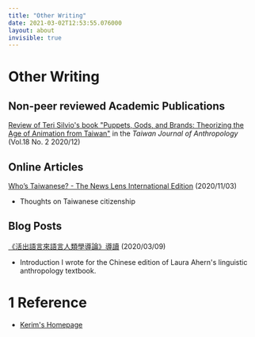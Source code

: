 ```yaml
---
title: "Other Writing"
date: 2021-03-02T12:53:55.076000
layout: about
invisible: true
---
```


# Other Writing

## Non-peer reviewed Academic Publications

[Review of Teri Silvio's book "Puppets, Gods, and Brands: Theorizing the Age of Animation from Taiwan"](https://www.ioe.sinica.edu.tw/WebTools/FilesDownload.ashx?Siteid=530164240637641451&Menuid=530167100636226027&TB=PeriodicalsContent&CN=PCID&fd=Periodicals_PDF&CNV=PDF&Pname=TJA18-2-BR1.pdf&MSID=11) in the _Taiwan Journal of Anthropology_ (Vol.18 No. 2 2020/12)

## Online Articles

[Who’s Taiwanese? - The News Lens International Edition](https://international.thenewslens.com/feature/taiwan-immigration/142773) (2020/11/03)

* Thoughts on Taiwanese citizenship

## Blog Posts

[《活出語言來語言人類學導論》導讀](https://guavanthropology.tw/article/6801) (2020/03/09)

* Introduction I wrote for the Chinese edition of Laura Ahern's linguistic anthropology textbook.

<div markdown="1" class="roam-backrefs">

# 1 Reference

- [Kerim's Homepage](/digitalgarden/)

</div>

